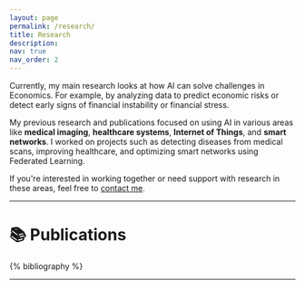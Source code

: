 ```yaml
---
layout: page
permalink: /research/
title: Research
description:
nav: true
nav_order: 2
---
```

Currently, my main research looks at how AI can solve challenges in Economics. For example, by analyzing data to predict economic risks or detect early signs of financial instability or financial stress.

My previous research and publications focused on using AI in various areas like **medical imaging**, **healthcare systems**, **Internet of Things**, and **smart networks**. I worked on projects such as detecting diseases from medical scans, improving healthcare, and optimizing smart networks using Federated Learning.

If you're interested in working together or need support with research in these areas, feel free to [contact me](/contact).

---

# 📚 Publications
<!-- 
Use the search bar below to filter my research by topic, keyword, year, or venue.
{% include bib_search.liquid %}
-->

<div class="publications">
  {% bibliography %}
</div>

---
